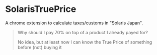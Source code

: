 # SolarisTruePrice
A chrome extension to calculate taxes/customs in "Solaris Japan". 

> Why should I pay 70% on top of a product I already payed for?
> 
> No idea, but at least now I can know the True Price of something before (not) buying it
